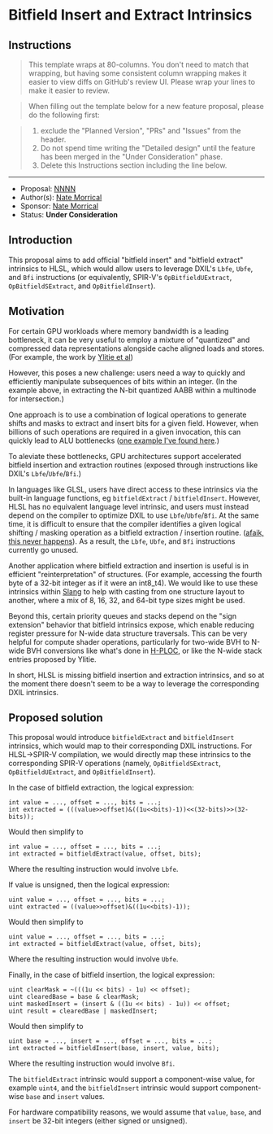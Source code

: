 <!-- {% raw %} -->

# Bitfield Insert and Extract Intrinsics

## Instructions

> This template wraps at 80-columns. You don't need to match that wrapping, but
> having some consistent column wrapping makes it easier to view diffs on
> GitHub's review UI. Please wrap your lines to make it easier to review.

> When filling out the template below for a new feature proposal, please do the
> following first:

> 1. exclude the "Planned Version", "PRs" and "Issues" from the header.
> 2. Do not spend time writing the "Detailed design" until the feature has been
>    merged in the "Under Consideration" phase.
> 3. Delete this Instructions section including the line below.

---

* Proposal: [NNNN](NNNN-bitfield-insert-extract.md)
* Author(s): [Nate Morrical](https://github.com/natevm)
* Sponsor: [Nate Morrical](https://github.com/natevm)
* Status: **Under Consideration**

## Introduction

This proposal aims to add official "bitfield insert" and "bitfield extract" 
intrinsics to HLSL, which would allow users to leverage DXIL's `Lbfe`, `Ubfe`, 
and `Bfi` instructions (or equivalently, SPIR-V's `OpBitfieldUExtract`, 
`OpBitfieldSExtract`, and `OpBitfieldInsert`). 

## Motivation

For certain GPU workloads where memory bandwidth is a leading bottleneck, it
can be very useful to employ a mixture of "quantized" and compressed data 
representations alongside cache aligned loads and stores. 
(For example, the work by [Ylitie et al](https://users.aalto.fi/~laines9/publications/ylitie2017hpg_paper.pdf))

However, this poses a new challenge: users need a way to quickly and efficiently
manipulate subsequences of bits within an integer. (In the example above, in 
extracting the N-bit quantized AABB within a multinode for intersection.) 

One approach is to use a combination of logical operations to generate shifts 
and masks to extract and insert bits for a given field. However, when billions 
of such operations are required in a given invocation, this can quickly lead 
to ALU bottlenecks ([one example I've found here](https://github.com/shader-slang/slang/issues/4817#issuecomment-2325257908).)

To aleviate these bottlenecks, GPU architectures support accelerated bitfield
insertion and extraction routines (exposed through instructions like DXIL's
`Lbfe`/`Ubfe`/`Bfi`.) 

In languages like GLSL, users have direct access to these intrinsics
via the built-in language functions, eg `bitfieldExtract` / `bitfieldInsert`.
However, HLSL has no equivalent language level intrinsic, and users must 
instead depend on the compiler to optimize DXIL to use `Lbfe`/`Ubfe`/`Bfi`. 
At the same time, it is difficult to ensure that the compiler identifies a 
given logical shifting / masking operation as a bitfield extraction / insertion 
routine. ([afaik, this never happens](https://github.com/microsoft/DirectXShaderCompiler/issues/6902)). As a result, the `Lbfe`, `Ubfe`, 
and `Bfi` instructions currently go unused. 

Another application where bitfield extraction and insertion is useful is in
efficient "reinterpretation" of structures. (For example, accessing the fourth
byte of a 32-bit integer as if it were an int8_t4). We would like to use these
intrinsics within [Slang](https://github.com/shader-slang/slang/issues/4817) to 
help with casting from one structure layout to another, where a mix of 8, 16, 
32, and 64-bit type sizes might be used. 

Beyond this, certain priority queues and stacks depend on the "sign extension"
behavior that bitfield intrinsics expose, which enable reducing register pressure
for N-wide data structure traversals. This can be very helpful for compute shader
operations, particularly for two-wide BVH to N-wide BVH conversions like what's 
done in [H-PLOC](https://gpuopen.com/download/publications/HPLOC.pdf), or like 
the N-wide stack entries proposed by Ylitie.

In short, HLSL is missing bitfield insertion and extraction intrinsics, and so 
at the moment there doesn't seem to be a way to leverage the corresponding DXIL
intrinsics. 

## Proposed solution

This proposal would introduce `bitfieldExtract` and `bitfieldInsert` intrinsics, 
which would map to their corresponding DXIL instructions. For HLSL->SPIR-V compilation, 
we would directly map these intrinsics to the corresponding SPIR-V operations
(namely, `OpBitfieldSExtract`, `OpBitfieldUExtract`, and `OpBitfieldInsert`).

In the case of bitfield extraction, the logical expression:
```
int value = ..., offset = ..., bits = ...;
int extracted = (((value>>offset)&((1u<<bits)-1))<<(32-bits)>>(32-bits));
```
Would then simplify to
```
int value = ..., offset = ..., bits = ...;
int extracted = bitfieldExtract(value, offset, bits);
```
Where the resulting instruction would involve `Lbfe`.

If value is unsigned, then the logical expression:
```
uint value = ..., offset = ..., bits = ...;
uint extracted = ((value>>offset)&((1u<<bits)-1));
```
Would then simplify to
```
uint value = ..., offset = ..., bits = ...;
int extracted = bitfieldExtract(value, offset, bits);
```
Where the resulting instruction would involve `Ubfe`.

Finally, in the case of bitfield insertion, the logical expression:
```
uint clearMask = ~(((1u << bits) - 1u) << offset);
uint clearedBase = base & clearMask;
uint maskedInsert = (insert & ((1u << bits) - 1u)) << offset;
uint result = clearedBase | maskedInsert; 
```
Would then simplify to
```
uint base = ..., insert = ..., offset = ..., bits = ...;
int extracted = bitfieldInsert(base, insert, value, bits);
```
Where the resulting instruction would involve `Bfi`.

The `bitfieldExtract` intrinsic would support a component-wise value, for 
example `uint4`, and the `bitfieldInsert` intrinsic would support 
component-wise `base` and `insert` values. 

For hardware compatibility reasons, we would assume that `value`, `base`, and 
`insert` be 32-bit integers (either signed or unsigned).

<!-- {% endraw %} -->
